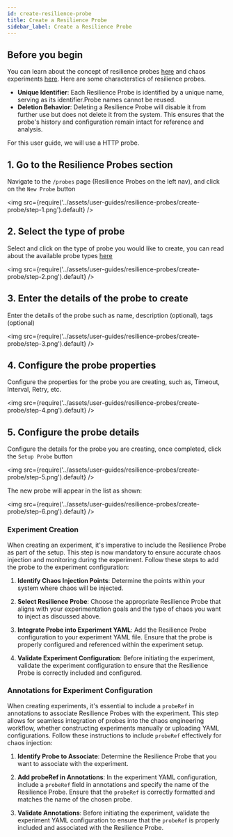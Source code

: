 ```yaml
---
id: create-resilience-probe
title: Create a Resilience Probe
sidebar_label: Create a Resilience Probe
---
```


## Before you begin

You can learn about the concept of resilience probes [here](../concepts/probes.md) and chaos experiments [here](../concepts/chaos-workflow.md). Here are some characterstics of resilience probes.
- **Unique Identifier**: Each Resilience Probe is identified by a unique name, serving as its identifier.Probe names cannot be reused.
- **Deletion Behavior**: Deleting a Resilience Probe will disable it from further use but does not delete it from the system. This ensures that the probe's history and configuration remain intact for reference and analysis.

For this user guide, we will use a HTTP probe.

## 1. Go to the Resilience Probes section

Navigate to the `/probes` page (Resilience Probes on the left nav), and click on the `New Probe` button

<img src={require('../assets/user-guides/resilience-probes/create-probe/step-1.png').default} />

## 2. Select the type of probe

Select and click on the type of probe you would like to create, you can read about the available probe types [here](../concepts/probes.md)

<img src={require('../assets/user-guides/resilience-probes/create-probe/step-2.png').default} />

## 3. Enter the details of the probe to create

Enter the details of the probe such as name, description (optional), tags (optional)

<img src={require('../assets/user-guides/resilience-probes/create-probe/step-3.png').default} />

## 4. Configure the probe properties

Configure the properties for the probe you are creating, such as, Timeout, Interval, Retry, etc.

<img src={require('../assets/user-guides/resilience-probes/create-probe/step-4.png').default} />

## 5. Configure the probe details

Configure the details for the probe you are creating, once completed, click the `Setup Probe` button

<img src={require('../assets/user-guides/resilience-probes/create-probe/step-5.png').default} />

The new probe will appear in the list as shown:

<img src={require('../assets/user-guides/resilience-probes/create-probe/step-6.png').default} />

### Experiment Creation

When creating an experiment, it's imperative to include the Resilience Probe as part of the setup. This step is now mandatory to ensure accurate chaos injection and monitoring during the experiment. Follow these steps to add the probe to the experiment configuration:

1. **Identify Chaos Injection Points**: Determine the points within your system where chaos will be injected.

2. **Select Resilience Probe**: Choose the appropriate Resilience Probe that aligns with your experimentation goals and the type of chaos you want to inject as discussed above.

3. **Integrate Probe into Experiment YAML**: Add the Resilience Probe configuration to your experiment YAML file. Ensure that the probe is properly configured and referenced within the experiment setup.

4. **Validate Experiment Configuration**: Before initiating the experiment, validate the experiment configuration to ensure that the Resilience Probe is correctly included and configured.

### Annotations for Experiment Configuration

When creating experiments, it's essential to include a `probeRef` in annotations to associate Resilience Probes with the experiment. This step allows for seamless integration of probes into the chaos engineering workflow, whether constructing experiments manually or uploading YAML configurations. Follow these instructions to include `probeRef` effectively for chaos injection:

1. **Identify Probe to Associate**: Determine the Resilience Probe that you want to associate with the experiment.

2. **Add probeRef in Annotations**: In the experiment YAML configuration, include a `probeRef` field in annotations and specify the name of the Resilience Probe. Ensure that the `probeRef` is correctly formatted and matches the name of the chosen probe.

3. **Validate Annotations**: Before initiating the experiment, validate the experiment YAML configuration to ensure that the `probeRef` is properly included and associated with the Resilience Probe.
